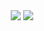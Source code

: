 <div align="center"> 
  <a href = "mailto:razvygs@gmail.com"><img src="https://img.shields.io/badge/-Gmail-%23333?style=for-the-badge&logo=gmail&logoColor=white"></a>
  <a href="https://t.me/razvygs" target="_blank"><img src="https://img.shields.io/badge/-Telegram-%23332?style=for-the-badge&logo=telegram&logoColor=white" /></a>
</div>
